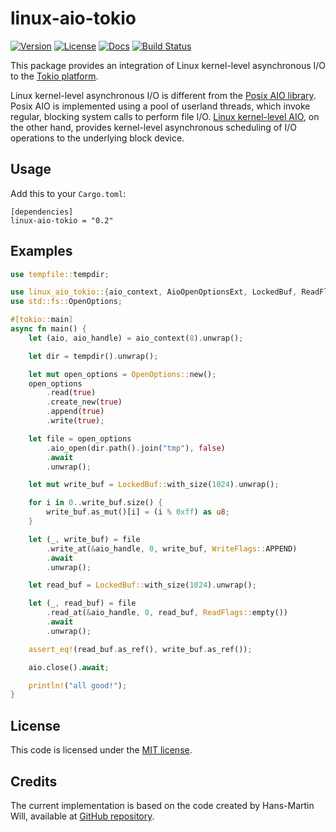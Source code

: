 # linux-aio-tokio

[![Version](https://img.shields.io/crates/v/linux-aio-tokio.svg)](https://crates.io/crates/linux-aio-tokio)
[![License](https://img.shields.io/crates/l/linux-aio-tokio.svg)](https://github.com/glebpom/linux-aio-tokio/blob/master/LICENSE)
[![Docs](https://docs.rs/linux-aio-tokio/badge.svg)](https://docs.rs/linux-aio-tokio/)
[![Build Status](https://travis-ci.org/glebpom/linux-aio-tokio.svg?branch=master)](https://travis-ci.org/glebpom/linux-aio-tokio)

This package provides an integration of Linux kernel-level asynchronous I/O to the [Tokio platform](https://tokio.rs/).

Linux kernel-level asynchronous I/O is different from the [Posix AIO library](http://man7.org/linux/man-pages/man7/aio.7.html). 
Posix AIO is implemented using a pool of userland threads, which invoke regular, blocking system calls to perform file I/O.
 [Linux kernel-level AIO](http://lse.sourceforge.net/io/aio.html), on the other hand, provides kernel-level asynchronous 
 scheduling of I/O operations to the underlying block device.

## Usage

Add this to your `Cargo.toml`:

    [dependencies]
    linux-aio-tokio = "0.2"


## Examples

```rust
use tempfile::tempdir;

use linux_aio_tokio::{aio_context, AioOpenOptionsExt, LockedBuf, ReadFlags, WriteFlags};
use std::fs::OpenOptions;

#[tokio::main]
async fn main() {
    let (aio, aio_handle) = aio_context(8).unwrap();

    let dir = tempdir().unwrap();

    let mut open_options = OpenOptions::new();
    open_options
        .read(true)
        .create_new(true)
        .append(true)
        .write(true);

    let file = open_options
        .aio_open(dir.path().join("tmp"), false)
        .await
        .unwrap();

    let mut write_buf = LockedBuf::with_size(1024).unwrap();

    for i in 0..write_buf.size() {
        write_buf.as_mut()[i] = (i % 0xff) as u8;
    }

    let (_, write_buf) = file
        .write_at(&aio_handle, 0, write_buf, WriteFlags::APPEND)
        .await
        .unwrap();

    let read_buf = LockedBuf::with_size(1024).unwrap();

    let (_, read_buf) = file
        .read_at(&aio_handle, 0, read_buf, ReadFlags::empty())
        .await
        .unwrap();

    assert_eq!(read_buf.as_ref(), write_buf.as_ref());

    aio.close().await;

    println!("all good!");
}
```

## License

This code is licensed under the [MIT license](https://github.com/glebpom/linux-aio-tokio/blob/master/LICENSE).

## Credits

The current implementation is based on the code created by Hans-Martin Will, available at
[GitHub repository](https://github.com/hmwill/linux-aio-tokio).
